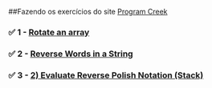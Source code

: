 ##Fazendo os exercícios do site [Program Creek](https://www.programcreek.com/2012/11/top-10-algorithms-for-coding-interview/)

### :white_check_mark: 1 - **[Rotate an array](https://github.com/luxu/exercicios_processo_seletivo/blob/main/rotate_an_array.py)** 
### :white_check_mark: 2 - **[Reverse Words in a String](https://github.com/luxu/exercicios_processo_seletivo/blob/main/reverse_words_in_a_string.py)**
### :white_check_mark: 3 - **[2) Evaluate Reverse Polish Notation (Stack)](https://github.com/luxu/exercicios_processo_seletivo/blob/main/evaluate_reverse_polish_notation.py)**
